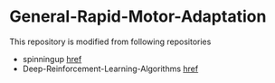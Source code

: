 # General-Rapid-Motor-Adaptation

This repository is modified from following repositories

- spinningup [href](https://github.com/openai/spinningup/tree/master)
- Deep-Reinforcement-Learning-Algorithms [href](https://github.com/Rafael1s/Deep-Reinforcement-Learning-Algorithms)